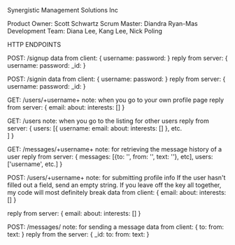 Synergistic Management Solutions Inc

Product Owner: Scott Schwartz
Scrum Master: Diandra Ryan-Mas
Development Team: Diana Lee, Kang Lee, Nick Poling 


HTTP ENDPOINTS

POST: /signup
data from client: {
	username:
	password:
}
reply from server: {
	username:
	password:
	_id:
}

POST: /signin
data from client: {
	username:
	password:
}
reply from server: {
	username:
	password:
	_id:
}

GET: /users/+username+
note: when you go to your own profile page
reply from server: {
	email:
	about:
	interests: []
} 

GET: /users
note: when you go to the listing for other users
reply from server: {
	users: [{
		username:
		email:
		about:
		interests: []
	},
	etc.		
	]
}

GET: /messages/+username+
note: for retrieving the message history of a user
reply from server: {
	messages: [{to: '', from: '', text: ''}, etc],
	users: ['username', etc.]
}

POST: /users/+username+
note: for submitting profile info
			If the user hasn't filled out a field, send an empty string. If you leave
			off the key all together, my code will most definitely break 
data from client: {
	email:
	about:
	interests: []
}

reply from server: {
	email:
	about:
	interests: []
}

POST: /messages/
note: for sending a message
data from client: {
	to:
	from:
	text:
}
reply from the server: {
	_id:
	to:
	from:
	text:
}